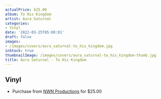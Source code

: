 ```yaml
---
actualPrice: $25.00
album: To His Kingdom
artist: Aura Saturnal
categories:
- Vinyl
date: '2022-03-25T05:08:01'
draft: false
images:
- /images/covers/aura_saturnal-to_his_kingdom.jpg
inStock: true
thumbnailImage: /images/covers/aura_saturnal-to_his_kingdom-thumb.jpg
title: Aura Saturnal - To His Kingdom
---
```


## Vinyl
* Purchase from [NWN Productions](http://shop.nwnprod.com/index.php?route=product/product&path=75&product_id=21882&sort=pd.name&order=ASC) for $25.00

